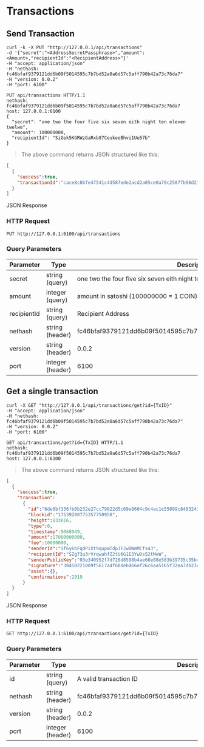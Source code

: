 # Transactions

## Send Transaction

```shell
curl -k -X PUT "http://127.0.0.1/api/transactions"
-d '{"secret":"<AddressSecretPassphrase>","amount":<Amount>,"recipientId":"<RecipientAddress>"}' 
-H "accept: application/json" 
-H "nethash: fc46bfaf9379121dd6b09f5014595c7b7bd52a0a6d57c5aff790b42a73c76da7" 
-H "version: 0.0.2" 
-H "port: 6100"
```

```http
PUT api/transactions HTTP/1.1
nethash: fc46bfaf9379121dd6b09f5014595c7b7bd52a0a6d57c5aff790b42a73c76da7
host: 127.0.0.1:6100
{
  "secret": "one two the four five six seven eith night ten eleven twelwe",
  "amount": 100000000,
  "recipientId": "SiGek5KGRWzGaRxb87CeukeeBhvi1Uu57b"
}
```

> The above command returns JSON structured like this:

```json
[
  {
    "success":true,
    "transactionId":"cace8c8bfe47541c4d587ede2acd2a05ce0a79c25877b98d219d363643e051a7"
  }
]
```

JSON Response

### HTTP Request

`PUT http://127.0.0.1:6100/api/transactions`

### Query Parameters

Parameter | Type | Description
--------- | ------- | -----------
secret | string<br>(query) | one two the four five six seven eith night ten eleven twelwe
amount | integer<br>(query) | amount in satoshi (100000000 = 1 COIN)
recipientId | string<br>(query) | Recipient Address
nethash | string<br>(header) | fc46bfaf9379121dd6b09f5014595c7b7bd52a0a6d57c5aff790b42a73c76da7
version | string<br>(header) | 0.0.2
port | integer<br>(header) | 6100

## Get a single transaction

```shell
curl -X GET "http://127.0.0.1/api/transactions/get?id={TxID}" 
-H "accept: application/json" 
-H "nethash: fc46bfaf9379121dd6b09f5014595c7b7bd52a0a6d57c5aff790b42a73c76da7" 
-H "version: 0.0.2" 
-H "port: 6100"
```

```http
GET api/transactions/get?id={TxID} HTTP/1.1
nethash: fc46bfaf9379121dd6b09f5014595c7b7bd52a0a6d57c5aff790b42a73c76da7
host: 127.0.0.1:6100
```

> The above command returns JSON structured like this:

```json
[
  {
    "success":true,
    "transaction":
      {
        "id":"6de0bf336fb0b232e27cc79822d5c69e8604c9c4ac1e55099c8403243e5c6e6f",
        "blockid":"17539280775357750950",
        "height":833616,
        "type":0,
        "timestamp":9068949,
        "amount":17000000000,
        "fee":10000000,
        "senderId":"Sf6y6bFqdPiXt9qupmTdpJFJwBWmMCfs43",
        "recipientId":"SZg73u3rVrqwahfZ2tU6G1E3YwDs52tMeW",
        "senderPublicKey":"03e340952f7d726d8598b4ae68e88e583b39735c35b489559e082c705dba50376e",
        "signature":"30450221009f5617a4f68deb466ef26c6aa5165f32ea7db23c77882d455b6a6d7fa6ad6e5e02205cf900ea86ef0bc4d5102e3d4292984c949453f6e5da756321ad8c61a3786ec7",
        "asset":{},
        "confirmations":2919
      }
  }
]
```

JSON Response

### HTTP Request

`GET http://127.0.0.1:6100/api/transactions/get?id={TxID}`

### Query Parameters

Parameter | Type | Description
--------- | ------- | -----------
id | string<br>(query) | A valid transaction ID
nethash | string<br>(header) | fc46bfaf9379121dd6b09f5014595c7b7bd52a0a6d57c5aff790b42a73c76da7
version | string<br>(header) | 0.0.2
port | integer<br>(header) | 6100
